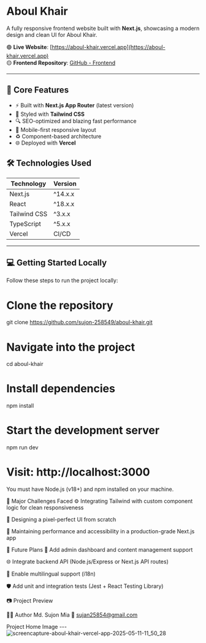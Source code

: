 # Aboul Khair

A fully responsive frontend website built with **Next.js**, showcasing a modern design and clean UI for Aboul Khair.

🟢 **Live Website**: [https://aboul-khair.vercel.app](https://aboul-khair.vercel.app)  
🟡 **Frontend Repository**: [GitHub - Frontend](https://github.com/sujon-258549/aboul-khair)  

---

## 🚀 Core Features

- ⚡ Built with **Next.js App Router** (latest version)
- 🎨 Styled with **Tailwind CSS**
- 🔍 SEO-optimized and blazing fast performance
- 📱 Mobile-first responsive layout
- ♻️ Component-based architecture
- 🌐 Deployed with **Vercel**



## 🛠️ Technologies Used

| Technology      | Version     |
|-----------------|-------------|
| Next.js         | ^14.x.x     |
| React           | ^18.x.x     |
| Tailwind CSS    | ^3.x.x      |
| TypeScript      | ^5.x.x      |
| Vercel          | CI/CD       |

---

## 💻 Getting Started Locally

Follow these steps to run the project locally:

# Clone the repository
git clone https://github.com/sujon-258549/aboul-khair.git

# Navigate into the project
cd aboul-khair

# Install dependencies
npm install

# Start the development server
npm run dev

# Visit: http://localhost:3000
You must have Node.js (v18+) and npm installed on your machine.

🧠 Major Challenges Faced
⚙️ Integrating Tailwind with custom component logic for clean responsiveness

📏 Designing a pixel-perfect UI from scratch

🧪 Maintaining performance and accessibility in a production-grade Next.js app

🌱 Future Plans
🔧 Add admin dashboard and content management support

🌐 Integrate backend API (Node.js/Express or Next.js API routes)

📝 Enable multilingual support (i18n)

🛡️ Add unit and integration tests (Jest + React Testing Library)

📷 Project Preview

🧑‍💻 Author
Md. Sujon Mia
📧 sujan25854@gmail.com

Project Home Image
---![screencapture-aboul-khair-vercel-app-2025-05-11-11_50_28](https://github.com/user-attachments/assets/a455bcd5-612f-4a2b-a624-f33e0e6bf4a3)
